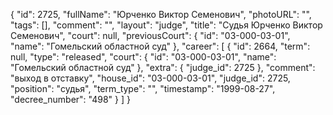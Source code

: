 {
    "id": 2725,
    "fullName": "Юрченко Виктор Семенович",
    "photoURL": "",
    "tags": [],
    "comment": "",
    "layout": "judge",
    "title": "Судья Юрченко Виктор Семенович",
    "court": null,
    "previousCourt": {
        "id": "03-000-03-01",
        "name": "Гомельский областной суд"
    },
    "career": [
        {
            "id": 2664,
            "term": null,
            "type": "released",
            "court": {
                "id": "03-000-03-01",
                "name": "Гомельский областной суд"
            },
            "extra": {
                "judge_id": 2725
            },
            "comment": "выход в отставку",
            "house_id": "03-000-03-01",
            "judge_id": 2725,
            "position": "судья",
            "term_type": "",
            "timestamp": "1999-08-27",
            "decree_number": "498"
        }
    ]
}